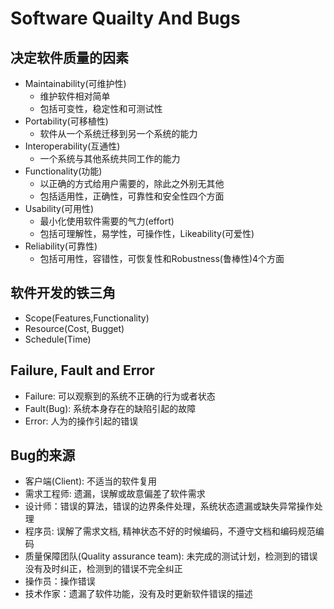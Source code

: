 # Software Quailty And Bugs

## 决定软件质量的因素
- Maintainability(可维护性)  
    + 维护软件相对简单  
    + 包括可变性，稳定性和可测试性
- Portability(可移植性)  
    + 软件从一个系统迁移到另一个系统的能力
- Interoperability(互通性)  
    + 一个系统与其他系统共同工作的能力
- Functionality(功能)  
    + 以正确的方式给用户需要的，除此之外别无其他 
    + 包括适用性，正确性，可靠性和安全性四个方面 
- Usability(可用性)  
    + 最小化使用软件需要的气力(effort)  
    + 包括可理解性，易学性，可操作性，Likeability(可爱性)
- Reliability(可靠性)  
    + 包括可用性，容错性，可恢复性和Robustness(鲁棒性)4个方面

## 软件开发的铁三角
- Scope(Features,Functionality)
- Resource(Cost, Bugget)
- Schedule(Time)

## Failure, Fault and Error
- Failure: 可以观察到的系统不正确的行为或者状态
- Fault(Bug): 系统本身存在的缺陷引起的故障
- Error: 人为的操作引起的错误

## Bug的来源
- 客户端(Client): 不适当的软件复用
- 需求工程师: 遗漏，误解或故意偏差了软件需求
- 设计师：错误的算法，错误的边界条件处理，系统状态遗漏或缺失异常操作处理
- 程序员: 误解了需求文档, 精神状态不好的时候编码，不遵守文档和编码规范编码
- 质量保障团队(Quality assurance team): 未完成的测试计划，检测到的错误没有及时纠正，检测到的错误不完全纠正
- 操作员：操作错误
- 技术作家：遗漏了软件功能，没有及时更新软件错误的描述